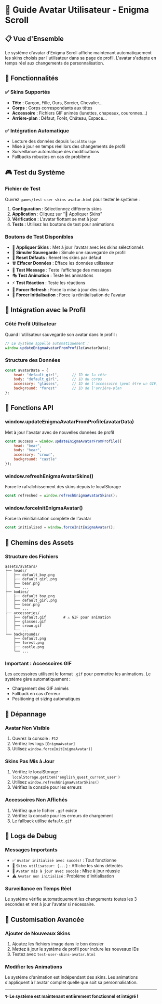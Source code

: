 # 🎨 Guide Avatar Utilisateur - Enigma Scroll

## 📋 Vue d'Ensemble

Le système d'avatar d'Enigma Scroll affiche maintenant automatiquement les skins choisis par l'utilisateur dans sa page de profil. L'avatar s'adapte en temps réel aux changements de personnalisation.

## 🔧 Fonctionnalités

### ✅ **Skins Supportés**
- **Tête** : Garçon, Fille, Ours, Sorcier, Chevalier...
- **Corps** : Corps correspondants aux têtes
- **Accessoire** : Fichiers GIF animés (lunettes, chapeaux, couronnes...)
- **Arrière-plan** : Défaut, Forêt, Château, Espace...

### ✅ **Intégration Automatique**
- Lecture des données depuis `localStorage`
- Mise à jour en temps réel lors des changements de profil
- Surveillance automatique des modifications
- Fallbacks robustes en cas de problème

## 🎮 Test du Système

### **Fichier de Test**
Ouvrez `games/test-user-skins-avatar.html` pour tester le système :

1. **Configuration** : Sélectionnez différents skins
2. **Application** : Cliquez sur "🎨 Appliquer Skins"
3. **Vérification** : L'avatar flottant se met à jour
4. **Tests** : Utilisez les boutons de test pour animations

### **Boutons de Test Disponibles**
- 🎨 **Appliquer Skins** : Met à jour l'avatar avec les skins sélectionnés
- 💾 **Simuler Sauvegarde** : Simule une sauvegarde de profil
- 🔄 **Reset Défauts** : Remet les skins par défaut
- 🗑️ **Effacer Données** : Efface les données utilisateur
- 💬 **Test Message** : Teste l'affichage des messages
- 🎭 **Test Animation** : Teste les animations
- ⚡ **Test Réaction** : Teste les réactions
- 🔄 **Forcer Refresh** : Force la mise à jour des skins
- 🚀 **Forcer Initialisation** : Force la réinitialisation de l'avatar

## 🔌 Intégration avec le Profil

### **Côté Profil Utilisateur**
Quand l'utilisateur sauvegarde son avatar dans le profil :
```javascript
// Le système appelle automatiquement :
window.updateEnigmaAvatarFromProfile(avatarData);
```

### **Structure des Données**
```javascript
const avatarData = {
    head: "default_girl",      // ID de la tête
    body: "default_girl",      // ID du corps  
    accessory: "glasses",      // ID de l'accessoire (peut être un GIF)
    background: "forest"       // ID de l'arrière-plan
};
```

## 🚀 Fonctions API

### **window.updateEnigmaAvatarFromProfile(avatarData)**
Met à jour l'avatar avec de nouvelles données de profil
```javascript
const success = window.updateEnigmaAvatarFromProfile({
    head: "bear",
    body: "bear", 
    accessory: "crown",
    background: "castle"
});
```

### **window.refreshEnigmaAvatarSkins()**
Force le rafraîchissement des skins depuis le localStorage
```javascript
const refreshed = window.refreshEnigmaAvatarSkins();
```

### **window.forceInitEnigmaAvatar()**
Force la réinitialisation complète de l'avatar
```javascript
const initialized = window.forceInitEnigmaAvatar();
```

## 📁 Chemins des Assets

### **Structure des Fichiers**
```
assets/avatars/
├── heads/
│   ├── default_boy.png
│   ├── default_girl.png
│   ├── bear.png
│   └── ...
├── bodies/
│   ├── default_boy.png
│   ├── default_girl.png
│   ├── bear.png
│   └── ...
├── accessories/
│   ├── default.gif        # ⚠️ GIF pour animation
│   ├── glasses.gif
│   ├── crown.gif
│   └── ...
└── backgrounds/
    ├── default.png
    ├── forest.png
    ├── castle.png
    └── ...
```

### **Important : Accessoires GIF**
Les accessoires utilisent le format `.gif` pour permettre les animations. Le système gère automatiquement :
- Chargement des GIF animés
- Fallback en cas d'erreur
- Positioning et sizing automatiques

## 🔧 Dépannage

### **Avatar Non Visible**
1. Ouvrez la console : `F12`
2. Vérifiez les logs `[EnigmaAvatar]`
3. Utilisez `window.forceInitEnigmaAvatar()`

### **Skins Pas Mis à Jour**
1. Vérifiez le localStorage : `localStorage.getItem('english_quest_current_user')`
2. Utilisez `window.refreshEnigmaAvatarSkins()`
3. Vérifiez la console pour les erreurs

### **Accessoires Non Affichés**
1. Vérifiez que le fichier `.gif` existe
2. Vérifiez la console pour les erreurs de chargement
3. Le fallback utilise `default.gif`

## 🎯 Logs de Debug

### **Messages Importants**
- ✅ `Avatar initialisé avec succès!` : Tout fonctionne
- 🎯 `Skins utilisateur: {...}` : Affiche les skins détectés
- 🎨 `Avatar mis à jour avec succès` : Mise à jour réussie
- ⚠️ `Avatar non initialisé` : Problème d'initialisation

### **Surveillance en Temps Réel**
Le système vérifie automatiquement les changements toutes les 3 secondes et met à jour l'avatar si nécessaire.

## 🎨 Customisation Avancée

### **Ajouter de Nouveaux Skins**
1. Ajoutez les fichiers image dans le bon dossier
2. Mettez à jour le système de profil pour inclure les nouveaux IDs
3. Testez avec `test-user-skins-avatar.html`

### **Modifier les Animations**
Le système d'animation est indépendant des skins. Les animations s'appliquent à l'avatar complet quelle que soit sa personnalisation.

---

**✨ Le système est maintenant entièrement fonctionnel et intégré !** 